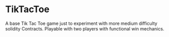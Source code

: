 # TikTacToe

A base Tik Tac Toe game just to experiment with more medium difficulty solidity Contracts. Playable with two players with functional win mechanics.
